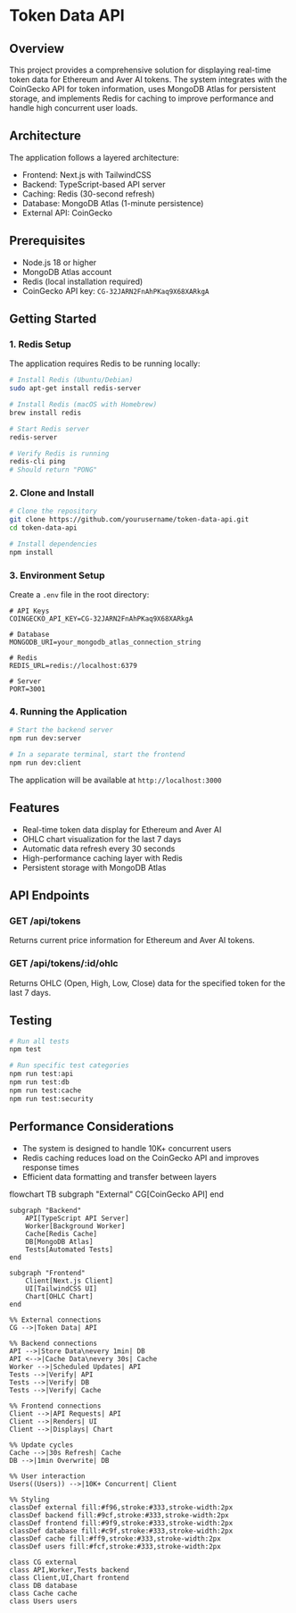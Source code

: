 # Token Data API

## Overview
This project provides a comprehensive solution for displaying real-time token data for Ethereum and Aver AI tokens. The system integrates with the CoinGecko API for token information, uses MongoDB Atlas for persistent storage, and implements Redis for caching to improve performance and handle high concurrent user loads.

## Architecture
The application follows a layered architecture:
- Frontend: Next.js with TailwindCSS
- Backend: TypeScript-based API server
- Caching: Redis (30-second refresh)
- Database: MongoDB Atlas (1-minute persistence)
- External API: CoinGecko

## Prerequisites
- Node.js 18 or higher
- MongoDB Atlas account
- Redis (local installation required)
- CoinGecko API key: `CG-32JARN2FnAhPKaq9X68XARkgA`

## Getting Started

### 1. Redis Setup
The application requires Redis to be running locally:

```bash
# Install Redis (Ubuntu/Debian)
sudo apt-get install redis-server

# Install Redis (macOS with Homebrew)
brew install redis

# Start Redis server
redis-server

# Verify Redis is running
redis-cli ping
# Should return "PONG"
```

### 2. Clone and Install

```bash
# Clone the repository
git clone https://github.com/yourusername/token-data-api.git
cd token-data-api

# Install dependencies
npm install
```

### 3. Environment Setup
Create a `.env` file in the root directory:

```
# API Keys
COINGECKO_API_KEY=CG-32JARN2FnAhPKaq9X68XARkgA

# Database
MONGODB_URI=your_mongodb_atlas_connection_string

# Redis
REDIS_URL=redis://localhost:6379

# Server
PORT=3001
```

### 4. Running the Application

```bash
# Start the backend server
npm run dev:server

# In a separate terminal, start the frontend
npm run dev:client
```

The application will be available at `http://localhost:3000`

## Features
- Real-time token data display for Ethereum and Aver AI
- OHLC chart visualization for the last 7 days
- Automatic data refresh every 30 seconds
- High-performance caching layer with Redis
- Persistent storage with MongoDB Atlas

## API Endpoints

### GET /api/tokens
Returns current price information for Ethereum and Aver AI tokens.

### GET /api/tokens/:id/ohlc
Returns OHLC (Open, High, Low, Close) data for the specified token for the last 7 days.

## Testing

```bash
# Run all tests
npm test

# Run specific test categories
npm run test:api
npm run test:db
npm run test:cache
npm run test:security
```

## Performance Considerations
- The system is designed to handle 10K+ concurrent users
- Redis caching reduces load on the CoinGecko API and improves response times
- Efficient data formatting and transfer between layers

flowchart TB
    subgraph "External"
        CG[CoinGecko API]
    end

    subgraph "Backend"
        API[TypeScript API Server]
        Worker[Background Worker]
        Cache[Redis Cache]
        DB[MongoDB Atlas]
        Tests[Automated Tests]
    end

    subgraph "Frontend"
        Client[Next.js Client]
        UI[TailwindCSS UI]
        Chart[OHLC Chart]
    end

    %% External connections
    CG -->|Token Data| API
    
    %% Backend connections
    API -->|Store Data\nevery 1min| DB
    API <-->|Cache Data\nevery 30s| Cache
    Worker -->|Scheduled Updates| API
    Tests -->|Verify| API
    Tests -->|Verify| DB
    Tests -->|Verify| Cache

    %% Frontend connections
    Client -->|API Requests| API
    Client -->|Renders| UI
    Client -->|Displays| Chart
    
    %% Update cycles
    Cache -->|30s Refresh| Cache
    DB -->|1min Overwrite| DB

    %% User interaction
    Users((Users)) -->|10K+ Concurrent| Client

    %% Styling
    classDef external fill:#f96,stroke:#333,stroke-width:2px
    classDef backend fill:#9cf,stroke:#333,stroke-width:2px
    classDef frontend fill:#9f9,stroke:#333,stroke-width:2px
    classDef database fill:#c9f,stroke:#333,stroke-width:2px
    classDef cache fill:#ff9,stroke:#333,stroke-width:2px
    classDef users fill:#fcf,stroke:#333,stroke-width:2px

    class CG external
    class API,Worker,Tests backend
    class Client,UI,Chart frontend
    class DB database
    class Cache cache
    class Users users